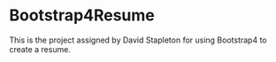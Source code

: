 # Bootstrap4Resume

This is the project assigned by David Stapleton for using Bootstrap4 to create a resume.